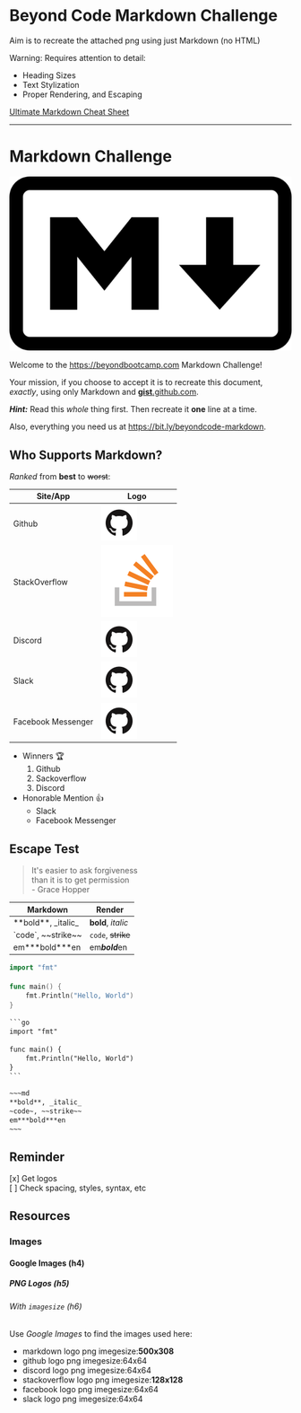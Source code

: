 # Beyond Code Markdown Challenge

Aim is to recreate the attached png using just Markdown (no HTML)

Warning: Requires attention to detail:

- Heading Sizes
- Text Stylization
- Proper Rendering, and Escaping

[Ultimate Markdown Cheat Sheet](https://github.com/BeyondCodeBootcamp/beyondcodebootcamp/blob/main/001-Markdown-Cheat-Sheet.md)

---

# Markdown Challenge

![Markdown logo](640px-Markdown-mark.svg.png)

Welcome to the <https://beyondbootcamp.com> Markdown Challenge!

Your mission, if you choose to accept it is to recreate this document, *exactly*, using only Markdown and [__gist__.github.com](gist.github.com).

__*Hint:*__ Read this *whole* thing first. Then recreate it __one__ line at a time.

Also, everything you need us at <https://bit.ly/beyondcode-markdown>.

## Who Supports Markdown?

*Ranked* from **best** to ~~worst~~:

|Site/App           |Logo |
|-------------------|-------------------------------------|
|Github             |![Github logo](github-4242369951.png)|
|StackOverflow      |![SO logo](128px-Stack_Overflow_icon.svg.png)|
|Discord            |![Github logo](github-4242369951.png)|
|Slack              |![Github logo](github-4242369951.png)|
|Facebook Messenger |![Github logo](github-4242369951.png)|

- Winners :trophy:
  1. Github
  2. Sackoverflow
  3. Discord
- Honorable Mention :+1:
  - Slack
  - Facebook Messenger

## Escape Test

> It's easier to ask forgiveness \
> than it is to get permission  
> \- Grace Hopper

|**Markdown**|**Render**|
|-|-|
|\*\*bold\*\*, \_italic\_|**bold**, _italic_|
|\`code\`, \~\~strike\~\~|`code`, ~~strike~~|
|em\*\*\*bold\*\*\*en|em***bold***en|

```go
import "fmt"

func main() {
    fmt.Println("Hello, World")
}
```

````text
```go
import "fmt"

func main() {
    fmt.Println("Hello, World")
}
```
````

````text
~~~md
**bold**, _italic_  
~code~, ~~strike~~  
em***bold***en  
~~~
````

## Reminder

[x] Get logos  
[ ] Check spacing, styles, syntax, etc

## Resources

### Images

#### Google Images (h4)

##### PNG Logos (h5)

###### With `imagesize` (h6)

Use _Google Images_ to find the images used here:

- markdown logo png imegesize:**500x308**
- github logo png imegesize:64x64
- discord logo png imegesize:64x64
- stackoverflow logo png imegesize:**128x128**
- facebook logo png imegesize:64x64
- slack logo png imegesize:64x64